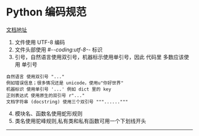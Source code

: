 # Python 编码规范

[文档地址]

1. 文件使用 UTF-8 编码
2. 文件头部使用 #-*-coding:utf-8-*- 标识
3. 引号，自然语言使用双引号，机器标示使用单引号，因此 代码里 多数应该使用 单引号
```
自然语言 使用双引号 "..."
例如错误信息；很多情况还是 unicode，使用u"你好世界"
机器标识 使用单引号 '...' 例如 dict 里的 key
正则表达式 使用原生的双引号 r"..."
文档字符串 (docstring) 使用三个双引号 """......"""
```
4. 模块名、函数名使用蛇形规则
5. 类名使用驼峰规则,私有类和私有函数可用一个下划线开头

---
[文档地址]: https://github.com/walter201230/Python/blob/master/Article/codeSpecification/codeSpecification_Preface.md
